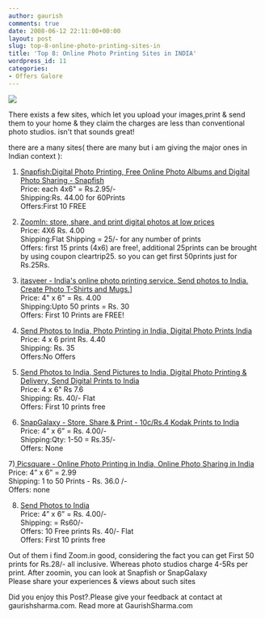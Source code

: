 ```yaml
---
author: gaurish
comments: true
date: 2008-06-12 22:11:00+00:00
layout: post
slug: top-8-online-photo-printing-sites-in
title: 'Top 8: Online Photo Printing Sites in INDIA'
wordpress_id: 11
categories:
- Offers Galore
---
```


[![](http://i274.photobucket.com/albums/jj253/gary4gar/4x6prints.jpg)](http://i274.photobucket.com/albums/jj253/gary4gar/4x6prints.jpg)  
  
  
There exists a few sites, which let you upload your images,print & send them to your home & they claim the charges are less than conventional photo studios. isn't that sounds great!  
  
there are a many sites( there are many but i am giving the major ones in Indian context ):  
  
1) [Snapfish:Digital Photo Printing, Free Online Photo Albums and Digital Photo Sharing - Snapfish](http://www.snapfish.co.in/)  
Price: each 4x6" = Rs.2.95/-  
Shipping:Rs. 44.00 for 60Prints  
Offers:First 10 FREE  
  
2) [ZoomIn: store, share, and print digital photos at low prices](http://www.zoom.in)  
Price: 4X6        Rs. 4.00  
Shipping:Flat Shipping = 25/- for any number of prints  
Offers: first 15 prints (4x6) are free!, additional 25prints can be brought by using coupon cleartrip25. so you can get first 50prints just for Rs.25Rs.  
  
3) [itasveer - India's online photo printing service. Send photos to India. Create Photo T-Shirts and Mugs.](http://www.itasveer.com/)]  
Price: 4" x 6" = Rs. 4.00  
Shipping:Upto 50 prints = Rs. 30  
Offers: First 10 Prints are FREE!  
  
4) [Send Photos to India, Photo Printing in India, Digital Photo Prints India](http://www.merasnap.com/)  
Price: 4 x 6 print Rs. 4.40  
Shipping: Rs. 35  
Offers:No Offers  
  
5) [Send Photos to India, Send Pictures to India, Digital Photo Printing & Delivery, Send Digital Prints to India](http://www.photomasti.com/)  
Price: 4 x 6"   Rs 7.6  
Shipping: Rs. 40/- Flat  
Offers: First 10 prints free  
  
6) [SnapGalaxy - Store, Share & Print - 10c/Rs.4 Kodak Prints to India](http://www.snapgalaxy.com/)  
Price: 4” x 6” = Rs. 4.00/-  
Shipping:Qty: 1-50 =  Rs.35/-  
Offers: None  
  
7)[ Picsquare - Online Photo Printing in India, Online Photo Sharing in India](http://www.picsquare.com/)  
Price:  4” x 6” = 2.99  
Shipping: 1 to 50 Prints - Rs. 36.0 /-  
Offers: none  
  
8) [Send Photos to India](http://www.rangeelaphotos.com/)  
Price:  4” x 6” = Rs. 4.00/-  
Shipping: = Rs60/-  
Offers: 10 Free prints Rs. 40/- Flat  
Offers: First 10 prints free  
  
Out of them i find Zoom.in good, considering the fact you can get First 50 prints for Rs.28/- all inclusive. Whereas photo studios charge 4-5Rs per print. After zoomin, you can look at Snapfish or SnapGalaxy  
Please share your experiences & views about such sites

Did you enjoy this Post?.Please give your feedback at contact at gaurishsharma.com.
Read more at GaurishSharma.com
